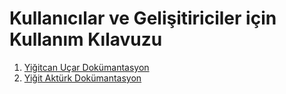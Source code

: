 # Kullanıcılar ve Gelişitiriciler için Kullanım Kılavuzu #

1. [Yiğitcan Uçar Dokümantasyon](https://yigitcan-ucar.gitbook.io/yigitcan-ucar/)
2. [Yiğit Aktürk Dokümantasyon](https://ygty.gitbook.io/dokuemantasyon/)

